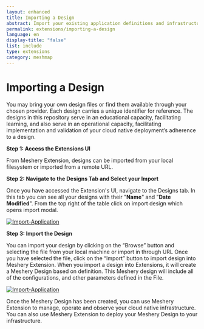 ```yaml
---
layout: enhanced
title: Importing a Design
abstract: Import your existing application definitions and infrastructure configuration into Meshery.
permalink: extensions/importing-a-design
language: en
display-title: "false"
list: include
type: extensions
category: meshmap
---
```


# Importing a Design

You may bring your own design files or find them available through your chosen provider. Each design carries a unique identifier for reference. The designs in this repository serve in an educational capacity, facilitating learning, and also serve in an operational capacity, facilitating implementation and validation of your cloud native deployment’s adherence to a design.

**Step 1: Access the Extensions UI**

From Meshery Extension, designs can be imported from your local filesystem or imported from a remote URL.

**Step 2: Navigate to the Designs Tab and Select your Import**

Once you have accessed the Extension's UI, navigate to the Designs tab. In this tab you can see all your designs with their "<b>Name</b>" and "<b>Date Modified</b>". From the top right of the table click on import design which opens import modal.

<a href="{{ site.baseurl }}/assets/img/meshmap/application-tab.png"><img style="border-radius: 0.5%;" alt="Import-Application" style="width:800px;height:auto;" src="{{ site.baseurl }}/assets/img/meshmap/design.png" /></a>

**Step 3: Import the Design**

You can import your design by clicking on the “Browse” button and selecting the file from your local machine or import in through URL Once you have selected the file, click on the “Import” button to import design into Meshery Extension. When you import a design into Extensions, it will create a Meshery Design based on definition. This Meshery design will include all of the configurations, and other parameters defined in the File.

<a href="{{ site.baseurl }}/assets/img/meshmap/apps-modal.png"><img style="border-radius: 0.5%;" alt="Import-Application" style="width:800px;height:auto;" src="{{ site.baseurl }}/assets/img/meshmap/import-design.png" /></a>

Once the Meshery Design has been created, you can use Meshery Extension to manage, operate and observe your cloud native infrastructure. You can also use Meshery Extension to deploy your Meshery Design to your infrastructure.

